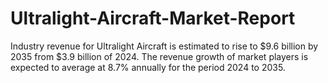 # Ultralight-Aircraft-Market-Report
Industry revenue for Ultralight Aircraft is estimated to rise to $9.6 billion by 2035 from $3.9 billion of 2024. The revenue growth of market players is expected to average at 8.7% annually for the period 2024 to 2035.
